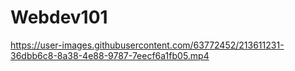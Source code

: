 # Webdev101
https://user-images.githubusercontent.com/63772452/213611231-36dbb6c8-8a38-4e88-9787-7eecf6a1fb05.mp4
